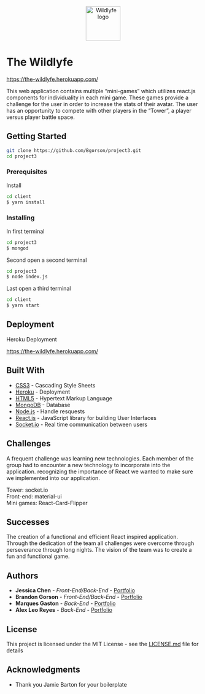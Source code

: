 
<p align="center"><a href="https://github.com/Bgorson/project3/blob/develop/client/public/favicon.png"><img src="https://github.com/Bgorson/project3/blob/develop/client/public/favicon.png" title="Wildlyfe" alt="Wildlyfe logo" width="90"></a></p>

# The Wildlyfe

https://the-wildlyfe.herokuapp.com/

This web application contains multiple “mini-games” which utilizes react.js components for individuality in each mini game. These games provide a challenge for the user in order to increase the stats of their avatar. The user has an opportunity to compete with other players in the “Tower”, a player versus player battle space.

## Getting Started


```bash
git clone https://github.com/Bgorson/project3.git
cd project3

```

### Prerequisites

Install

```bash
cd client
$ yarn install
```

### Installing

In  first terminal

```bash
cd project3
$ mongod
```

Second open a second terminal

```bash
cd project3 
$ node index.js
```

Last open a third terminal

```bash
cd client
$ yarn start
```



## Deployment

Heroku Deployment

https://the-wildlyfe.herokuapp.com/

## Built With

* [CSS3](https://developer.mozilla.org/en-US/docs/Web/CSS) - Cascading Style Sheets
* [Heroku](https://www.heroku.com/home) - Deployment
* [HTML5](https://developer.mozilla.org/en-US/docs/Web/HTML) - Hypertext Markup Language
* [MongoDB](https://www.mongodb.com/) - Database
* [Node.js](https://nodejs.org/en/) - Handle resquests
* [React.js](https://reactjs.org/) -  JavaScript library for building User Interfaces
* [Socket.io](https://socket.io/) - Real time communication between users


## Challenges

A frequent challenge was learning new technologies. Each member of the group had to encounter a new technology to incorporate into the application. recognizing the importance of React we wanted to make sure we implemented into our application.

Tower: socket.io
<br>
Front-end: material-ui
<br>
Mini games: React-Card-Flipper

## Successes

The creation of a functional and efficient React inspired application. Through the dedication of the team all challenges were overcome through perseverance through long nights. The vision of the team was to create a fun and functional game.

## Authors

* **Jessica Chen** - *Front-End/Back-End* - [Portfolio](https://jchen211.github.io/)
* **Brandon Gorson** - *Front-End/Back-End* - [Portfolio](https://bgorson.github.io/)
* **Marques Gaston** - *Back-End* - [Portfolio](https://gastonm1.github.io/Portfolio/)
* **Alex Leo Reyes** - *Back-End* - [Portfolio](https://alreyes15.github.io/portfolio)


## License

This project is licensed under the MIT License - see the [LICENSE.md](LICENSE.md) file for details

## Acknowledgments


* Thank you Jamie Barton for your boilerplate

